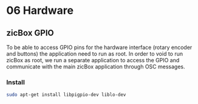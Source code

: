 # 06 Hardware

## zicBox GPIO

To be able to access GPIO pins for the hardware interface (rotary encoder and buttons) the application need to run as root. In order to void to run zicBox as root, we run a separate application to access the GPIO and communicate with the main zicBox application through OSC messages.

### Install

```sh
sudo apt-get install libpigpio-dev liblo-dev
```
